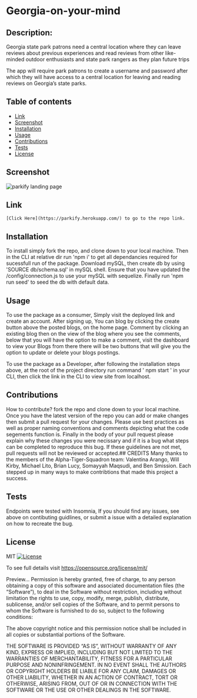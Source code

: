 # Georgia-on-your-mind

## Description:

Georgia state park patrons need a central location where they can leave reviews about previous experiences and read reviews from other like-minded outdoor enthusiasts and state park rangers as they plan future trips

The app will require park patrons to create a username and password after which they will have access to a central location for leaving and reading reviews on Georgia’s state parks.

## Table of contents

- [ Link ](#links)
- [ Screenshot ](#screenshots)
- [ Installation ](#installation)
- [ Usage ](#usage)
- [ Contributions ](#contributions)
- [ Tests ](#tests)
- [ License ](#license)

## Screenshot

![parkify landing page](./images/parkifyss.png)

## Link

    [Click Here](https://parkify.herokuapp.com/) to go to the repo link.

## Installation

To install simply fork the repo, and clone down to your local machine. Then in the CLI at relative dir run 'npm i' to get all dependancies required for sucessfull run of the package. Download mySQL, then create db by using 'SOURCE db/schema.sql' in mySQL shell. Ensure that you have updated the /config/connection.js to use your mySQL with sequelize. Finally run 'npm run seed' to seed the db with default data.

## Usage

To use the package as a consumer, Simply visit the deployed link and create an account. After signing up, You can blog by clicking the create button above the posted blogs, on the home page. Comment by clicking an existing blog then on the view of the blog where you see the comments, below that you will have the option to make a comment, visit the dashboard to view your Blogs from there there will be two buttons that will give you the option to update or delete your blogs postings.

To use the package as a Developer, after following the installation steps above, at the root of the project directory run command ' npm start ' in your CLI, then click the link in the CLI to view site from localhost.

## Contributions

How to contribute?
fork the repo and clone down to your local machine. Once you have the latest version of the repo you can add or make changes then submit a pull request for your changes. Please use best practices as well as proper naming conventions and comments depicting what the code segements function is. Finally in the body of your pull request please explain why these changes you were necissary and if it is a bug what steps can be completed to reproduce this bug. If these guidelines are not met, pull requests will not be reviewed or accepted.## CREDITS
Many thanks to the members of the Alpha-Tiger-Squadron team: Valentina Arango, Will Kirby, Michael Lito, Brian Lucy, Somayyah Maqsudi, and Ben Smission.
Each stepped up in many ways to make contribtions that made this project a success.

## Tests

Endpoints were tested with Insomnia, If you should find any issues, see above on contibuting guidlines, or submit a issue with a detailed explanation on how to recreate the bug.

## License

MIT [![License](https://img.shields.io/badge/license-MIT-green)](./LICENSE)

To see full details visit https://opensource.org/license/mit/

Preview...
Permission is hereby granted, free of charge, to any person obtaining a copy of this software and associated documentation files (the “Software”), to deal in the Software without restriction, including without limitation the rights to use, copy, modify, merge, publish, distribute, sublicense, and/or sell copies of the Software, and to permit persons to whom the Software is furnished to do so, subject to the following conditions:

The above copyright notice and this permission notice shall be included in all copies or substantial portions of the Software.

THE SOFTWARE IS PROVIDED “AS IS”, WITHOUT WARRANTY OF ANY KIND, EXPRESS OR IMPLIED, INCLUDING BUT NOT LIMITED TO THE WARRANTIES OF MERCHANTABILITY, FITNESS FOR A PARTICULAR PURPOSE AND NONINFRINGEMENT. IN NO EVENT SHALL THE AUTHORS OR COPYRIGHT HOLDERS BE LIABLE FOR ANY CLAIM, DAMAGES OR OTHER LIABILITY, WHETHER IN AN ACTION OF CONTRACT, TORT OR OTHERWISE, ARISING FROM, OUT OF OR IN CONNECTION WITH THE SOFTWARE OR THE USE OR OTHER DEALINGS IN THE SOFTWARE.
